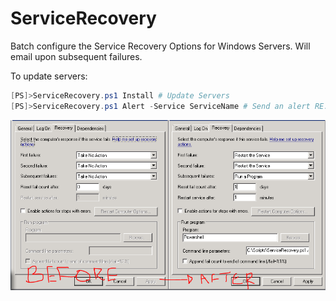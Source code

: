 ServiceRecovery
===============

Batch configure the Service Recovery Options for Windows Servers. Will email upon subsequent failures.

To update servers:
```powershell
[PS]>ServiceRecovery.ps1 Install # Update Servers
[PS]>ServiceRecovery.ps1 Alert -Service ServiceName # Send an alert RE: ServiceName
```
![Before and After](BeforeAfter.PNG "Before and After")